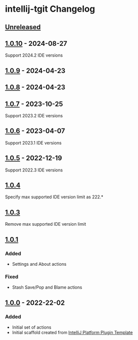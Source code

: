<!-- Keep a Changelog guide -> https://keepachangelog.com -->

# intellij-tgit Changelog

## [Unreleased]

## [1.0.10] - 2024-08-27

Support 2024.2 IDE versions

## [1.0.9] - 2024-04-23

## [1.0.8] - 2024-04-23

## [1.0.7] - 2023-10-25

Support 2023.2 IDE versions

## [1.0.6] - 2023-04-07

Support 2023.1 IDE versions

## [1.0.5] - 2022-12-19

Support 2022.3 IDE versions

## [1.0.4]

Specify max supported IDE version limit as 222.*

## [1.0.3]

Remove max supported IDE version limit

## [1.0.1]

### Added

- Settings and About actions

### Fixed

- Stash Save/Pop and Blame actions

## [1.0.0] - 2022-22-02

### Added

- Initial set of actions
- Initial scaffold created from [IntelliJ Platform Plugin Template](https://github.com/JetBrains/intellij-platform-plugin-template)

[Unreleased]: https://github.com/mbinic/intellij-tgit/compare/v1.0.10...HEAD
[1.0.10]: https://github.com/mbinic/intellij-tgit/compare/v1.0.9...v1.0.10
[1.0.9]: https://github.com/mbinic/intellij-tgit/compare/v1.0.8...v1.0.9
[1.0.8]: https://github.com/mbinic/intellij-tgit/compare/v1.0.7...v1.0.8
[1.0.7]: https://github.com/mbinic/intellij-tgit/compare/v1.0.6...v1.0.7
[1.0.6]: https://github.com/mbinic/intellij-tgit/compare/v1.0.5...v1.0.6
[1.0.5]: https://github.com/mbinic/intellij-tgit/compare/v1.0.4...v1.0.5
[1.0.4]: https://github.com/mbinic/intellij-tgit/compare/v1.0.3...v1.0.4
[1.0.3]: https://github.com/mbinic/intellij-tgit/compare/v1.0.1...v1.0.3
[1.0.1]: https://github.com/mbinic/intellij-tgit/compare/v1.0.0...v1.0.1
[1.0.0]: https://github.com/mbinic/intellij-tgit/commits/v1.0.0
